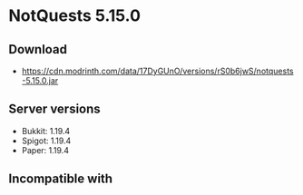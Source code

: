 # NotQuests 5.15.0

## Download
- https://cdn.modrinth.com/data/17DyGUnO/versions/rS0b6jwS/notquests-5.15.0.jar

## Server versions
- Bukkit: 1.19.4
- Spigot: 1.19.4
- Paper: 1.19.4

## Incompatible with